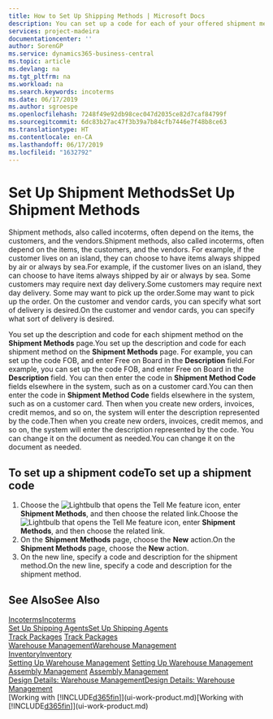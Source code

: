 ```yaml
---
title: How to Set Up Shipping Methods | Microsoft Docs
description: You can set up a code for each of your offered shipment methods, such as  and enter information about them.
services: project-madeira
documentationcenter: ''
author: SorenGP
ms.service: dynamics365-business-central
ms.topic: article
ms.devlang: na
ms.tgt_pltfrm: na
ms.workload: na
ms.search.keywords: incoterms
ms.date: 06/17/2019
ms.author: sgroespe
ms.openlocfilehash: 7248f49e92db98cec047d2035ce82d7caf84799f
ms.sourcegitcommit: 6dc83b27ac47f3b39a7b84cfb7446e7f48b8ce63
ms.translationtype: HT
ms.contentlocale: en-CA
ms.lasthandoff: 06/17/2019
ms.locfileid: "1632792"
---
```

# <a name="set-up-shipment-methods"></a><span data-ttu-id="4f614-103">Set Up Shipment Methods</span><span class="sxs-lookup"><span data-stu-id="4f614-103">Set Up Shipment Methods</span></span>
<span data-ttu-id="4f614-104">Shipment methods, also called incoterms, often depend on the items, the customers, and the vendors.</span><span class="sxs-lookup"><span data-stu-id="4f614-104">Shipment methods, also called incoterms, often depend on the items, the customers, and the vendors.</span></span> <span data-ttu-id="4f614-105">For example, if the customer lives on an island, they can choose to have items always shipped by air or always by sea.</span><span class="sxs-lookup"><span data-stu-id="4f614-105">For example, if the customer lives on an island, they can choose to have items always shipped by air or always by sea.</span></span> <span data-ttu-id="4f614-106">Some customers may require next day delivery.</span><span class="sxs-lookup"><span data-stu-id="4f614-106">Some customers may require next day delivery.</span></span> <span data-ttu-id="4f614-107">Some may want to pick up the order.</span><span class="sxs-lookup"><span data-stu-id="4f614-107">Some may want to pick up the order.</span></span> <span data-ttu-id="4f614-108">On the customer and vendor cards, you can specify what sort of delivery is desired.</span><span class="sxs-lookup"><span data-stu-id="4f614-108">On the customer and vendor cards, you can specify what sort of delivery is desired.</span></span>

<span data-ttu-id="4f614-109">You set up the description and code for each shipment method on the **Shipment Methods** page.</span><span class="sxs-lookup"><span data-stu-id="4f614-109">You set up the description and code for each shipment method on the **Shipment Methods** page.</span></span> <span data-ttu-id="4f614-110">For example, you can set up the code FOB, and enter Free on Board in the **Description** field.</span><span class="sxs-lookup"><span data-stu-id="4f614-110">For example, you can set up the code FOB, and enter Free on Board in the **Description** field.</span></span> <span data-ttu-id="4f614-111">You can then enter the code in **Shipment Method Code** fields elsewhere in the system, such as on a customer card.</span><span class="sxs-lookup"><span data-stu-id="4f614-111">You can then enter the code in **Shipment Method Code** fields elsewhere in the system, such as on a customer card.</span></span> <span data-ttu-id="4f614-112">Then when you create new orders, invoices, credit memos, and so on, the system will enter the description represented by the code.</span><span class="sxs-lookup"><span data-stu-id="4f614-112">Then when you create new orders, invoices, credit memos, and so on, the system will enter the description represented by the code.</span></span> <span data-ttu-id="4f614-113">You can change it on the document as needed.</span><span class="sxs-lookup"><span data-stu-id="4f614-113">You can change it on the document as needed.</span></span>

## <a name="to-set-up-a-shipment-code"></a><span data-ttu-id="4f614-114">To set up a shipment code</span><span class="sxs-lookup"><span data-stu-id="4f614-114">To set up a shipment code</span></span>
1. <span data-ttu-id="4f614-115">Choose the ![Lightbulb that opens the Tell Me feature](media/ui-search/search_small.png "Tell me what you want to do") icon, enter **Shipment Methods**, and then choose the related link.</span><span class="sxs-lookup"><span data-stu-id="4f614-115">Choose the ![Lightbulb that opens the Tell Me feature](media/ui-search/search_small.png "Tell me what you want to do") icon, enter **Shipment Methods**, and then choose the related link.</span></span>
2. <span data-ttu-id="4f614-116">On the **Shipment Methods** page, choose the **New** action.</span><span class="sxs-lookup"><span data-stu-id="4f614-116">On the **Shipment Methods** page, choose the **New** action.</span></span>
3. <span data-ttu-id="4f614-117">On the new line, specify a code and description for the shipment method.</span><span class="sxs-lookup"><span data-stu-id="4f614-117">On the new line, specify a code and description for the shipment method.</span></span>

## <a name="see-also"></a><span data-ttu-id="4f614-118">See Also</span><span class="sxs-lookup"><span data-stu-id="4f614-118">See Also</span></span>
[<span data-ttu-id="4f614-119">Incoterms</span><span class="sxs-lookup"><span data-stu-id="4f614-119">Incoterms</span></span>](https://iccwbo.org/resources-for-business/incoterms-rules)  
[<span data-ttu-id="4f614-120">Set Up Shipping Agents</span><span class="sxs-lookup"><span data-stu-id="4f614-120">Set Up Shipping Agents</span></span>](sales-how-to-set-up-shipping-agents.md)  
<span data-ttu-id="4f614-121">[Track Packages](sales-how-track-packages.md)  </span><span class="sxs-lookup"><span data-stu-id="4f614-121">[Track Packages](sales-how-track-packages.md)  </span></span>  
[<span data-ttu-id="4f614-122">Warehouse Management</span><span class="sxs-lookup"><span data-stu-id="4f614-122">Warehouse Management</span></span>](warehouse-manage-warehouse.md)  
[<span data-ttu-id="4f614-123">Inventory</span><span class="sxs-lookup"><span data-stu-id="4f614-123">Inventory</span></span>](inventory-manage-inventory.md)  
<span data-ttu-id="4f614-124">[Setting Up Warehouse Management](warehouse-setup-warehouse.md)   </span><span class="sxs-lookup"><span data-stu-id="4f614-124">[Setting Up Warehouse Management](warehouse-setup-warehouse.md)   </span></span>  
<span data-ttu-id="4f614-125">[Assembly Management](assembly-assemble-items.md)  </span><span class="sxs-lookup"><span data-stu-id="4f614-125">[Assembly Management](assembly-assemble-items.md)  </span></span>  
[<span data-ttu-id="4f614-126">Design Details: Warehouse Management</span><span class="sxs-lookup"><span data-stu-id="4f614-126">Design Details: Warehouse Management</span></span>](design-details-warehouse-management.md)  
<span data-ttu-id="4f614-127">[Working with [!INCLUDE[d365fin](includes/d365fin_md.md)]](ui-work-product.md)</span><span class="sxs-lookup"><span data-stu-id="4f614-127">[Working with [!INCLUDE[d365fin](includes/d365fin_md.md)]](ui-work-product.md)</span></span>  
